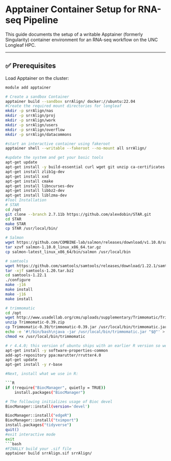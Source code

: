 # Apptainer Container Setup for RNA-seq Pipeline

This guide documents the setup of a writable Apptainer (formerly Singularity) container environment for an RNA-seq workflow on the UNC Longleaf HPC.

---

## ✅ Prerequisites

Load Apptainer on the cluster:

```bash
module add apptainer

# Create a sandbox Container
apptainer build --sandbox srrAlign/ docker://ubuntu:22.04
#Create the required mount directories for longleaf
mkdir -p srrAlign/nas
mkdir -p srrAlign/proj
mkdir -p srrAlign/work
mkdir -p srrAlign/users
mkdir -p srrAlign/overflow
mkdir -p srrAlign/datacommons

#start an interactive container using fakeroot
apptainer shell --writable --fakeroot --no-mount all srrAlign/

#update the system and get your basic tools
apt-get update
apt-get install -y build-essential curl wget git unzip ca-certificates
apt-get install zlib1g-dev
apt-get install xxd
apt-get install cmake
apt-get install libncurses-dev
apt-get install libbz2-dev
apt-get install liblzma-dev
#Tool Installation
# STAR
cd /opt
git clone --branch 2.7.11b https://github.com/alexdobin/STAR.git
cd STAR
make STAR
cp STAR /usr/local/bin/

# Salmon
wget https://github.com/COMBINE-lab/salmon/releases/download/v1.10.0/salmon-1.10.0_linux_x86_64.tar.gz
tar xzvf salmon-1.10.0_linux_x86_64.tar.gz
cp salmon-latest_linux_x86_64/bin/salmon /usr/local/bin

# samtools
wget https://github.com/samtools/samtools/releases/download/1.22.1/samtools-1.22.1.tar.bz2
tar -xjf samtools-1.20.tar.bz2
cd samtools-1.22.1
./configure
make -j16
make install
make -j16
make install

# trimmomatic
cd /opt
wget http://www.usadellab.org/cms/uploads/supplementary/Trimmomatic/Trimmomatic-0.39.zip
unzip Trimmomatic-0.39.zip
cp Trimmomatic-0.39/trimmomatic-0.39.jar /usr/local/bin/trimmomatic.jar
echo -e '#!/bin/bash\njava -jar /usr/local/bin/trimmomatic.jar "$@"' > /usr/local/bin/trimmomatic
chmod +x /usr/local/bin/trimmomatic

# r 4.4.0; this version of ubuntu ships with an earlier R version so we need to install it manually
apt-get install -y software-properties-common
add-apt-repository ppa:marutter/rrutter4.0
apt-get update
apt-get install -y r-base

#Next, install what we use in R:

```R
if (!require("BiocManager", quietly = TRUE))
    install.packages("BiocManager")

# The following initializes usage of Bioc devel
BiocManager::install(version='devel')

BiocManager::install("edgeR")
BiocManager::install("tximport")
install.packages("tidyverse")
quit()
#exit interactive mode
exit
```bash
#FINALLY build your .sif file
apptainer build srrAlign.sif srrAlign/
